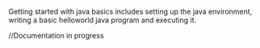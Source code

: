Getting started with java basics includes setting up the java environment, writing a basic helloworld java program and executing it.

//Documentation in progress